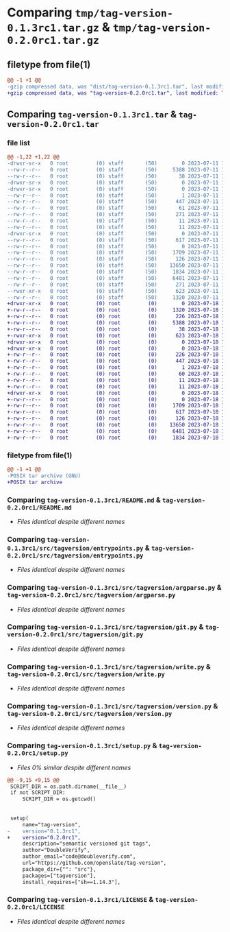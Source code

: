 # Comparing `tmp/tag-version-0.1.3rc1.tar.gz` & `tmp/tag-version-0.2.0rc1.tar.gz`

## filetype from file(1)

```diff
@@ -1 +1 @@
-gzip compressed data, was "dist/tag-version-0.1.3rc1.tar", last modified: Tue Jul 11 14:40:29 2023, max compression
+gzip compressed data, was "tag-version-0.2.0rc1.tar", last modified: Tue Jul 18 19:01:17 2023, max compression
```

## Comparing `tag-version-0.1.3rc1.tar` & `tag-version-0.2.0rc1.tar`

### file list

```diff
@@ -1,22 +1,22 @@
-drwxr-sr-x   0 root         (0) staff       (50)        0 2023-07-11 14:40:29.000000 tag-version-0.1.3rc1/
--rw-r--r--   0 root         (0) staff       (50)     5388 2023-07-11 14:39:54.000000 tag-version-0.1.3rc1/README.md
--rw-r--r--   0 root         (0) staff       (50)       38 2023-07-11 14:40:29.000000 tag-version-0.1.3rc1/setup.cfg
-drwxr-sr-x   0 root         (0) staff       (50)        0 2023-07-11 14:40:29.000000 tag-version-0.1.3rc1/src/
-drwxr-sr-x   0 root         (0) staff       (50)        0 2023-07-11 14:40:29.000000 tag-version-0.1.3rc1/src/tag_version.egg-info/
--rw-r--r--   0 root         (0) staff       (50)        1 2023-07-11 14:40:29.000000 tag-version-0.1.3rc1/src/tag_version.egg-info/dependency_links.txt
--rw-r--r--   0 root         (0) staff       (50)      447 2023-07-11 14:40:29.000000 tag-version-0.1.3rc1/src/tag_version.egg-info/SOURCES.txt
--rw-r--r--   0 root         (0) staff       (50)       61 2023-07-11 14:40:29.000000 tag-version-0.1.3rc1/src/tag_version.egg-info/entry_points.txt
--rw-r--r--   0 root         (0) staff       (50)      271 2023-07-11 14:40:29.000000 tag-version-0.1.3rc1/src/tag_version.egg-info/PKG-INFO
--rw-r--r--   0 root         (0) staff       (50)       11 2023-07-11 14:40:29.000000 tag-version-0.1.3rc1/src/tag_version.egg-info/top_level.txt
--rw-r--r--   0 root         (0) staff       (50)       11 2023-07-11 14:40:29.000000 tag-version-0.1.3rc1/src/tag_version.egg-info/requires.txt
-drwxr-sr-x   0 root         (0) staff       (50)        0 2023-07-11 14:40:29.000000 tag-version-0.1.3rc1/src/tagversion/
--rw-r--r--   0 root         (0) staff       (50)      617 2023-07-11 14:39:54.000000 tag-version-0.1.3rc1/src/tagversion/entrypoints.py
--rw-r--r--   0 root         (0) staff       (50)        0 2023-07-11 14:39:54.000000 tag-version-0.1.3rc1/src/tagversion/__init__.py
--rw-r--r--   0 root         (0) staff       (50)     1709 2023-07-11 14:39:54.000000 tag-version-0.1.3rc1/src/tagversion/argparse.py
--rw-r--r--   0 root         (0) staff       (50)      126 2023-07-11 14:39:54.000000 tag-version-0.1.3rc1/src/tagversion/exceptions.py
--rw-r--r--   0 root         (0) staff       (50)    13650 2023-07-11 14:39:54.000000 tag-version-0.1.3rc1/src/tagversion/git.py
--rw-r--r--   0 root         (0) staff       (50)     1834 2023-07-11 14:39:54.000000 tag-version-0.1.3rc1/src/tagversion/write.py
--rw-r--r--   0 root         (0) staff       (50)     6481 2023-07-11 14:39:54.000000 tag-version-0.1.3rc1/src/tagversion/version.py
--rw-r--r--   0 root         (0) staff       (50)      271 2023-07-11 14:40:29.000000 tag-version-0.1.3rc1/PKG-INFO
--rwxr-xr-x   0 root         (0) staff       (50)      623 2023-07-11 14:40:29.000000 tag-version-0.1.3rc1/setup.py
--rw-r--r--   0 root         (0) staff       (50)     1320 2023-07-11 14:39:54.000000 tag-version-0.1.3rc1/LICENSE
+drwxr-xr-x   0 root         (0) root         (0)        0 2023-07-18 19:01:17.736118 tag-version-0.2.0rc1/
+-rw-r--r--   0 root         (0) root         (0)     1320 2023-07-18 19:00:04.000000 tag-version-0.2.0rc1/LICENSE
+-rw-r--r--   0 root         (0) root         (0)      226 2023-07-18 19:01:17.736118 tag-version-0.2.0rc1/PKG-INFO
+-rw-r--r--   0 root         (0) root         (0)     5388 2023-07-18 19:00:04.000000 tag-version-0.2.0rc1/README.md
+-rw-r--r--   0 root         (0) root         (0)       38 2023-07-18 19:01:17.736118 tag-version-0.2.0rc1/setup.cfg
+-rwxr-xr-x   0 root         (0) root         (0)      623 2023-07-18 19:01:17.000000 tag-version-0.2.0rc1/setup.py
+drwxr-xr-x   0 root         (0) root         (0)        0 2023-07-18 19:01:17.736118 tag-version-0.2.0rc1/src/
+drwxr-xr-x   0 root         (0) root         (0)        0 2023-07-18 19:01:17.736118 tag-version-0.2.0rc1/src/tag_version.egg-info/
+-rw-r--r--   0 root         (0) root         (0)      226 2023-07-18 19:01:17.000000 tag-version-0.2.0rc1/src/tag_version.egg-info/PKG-INFO
+-rw-r--r--   0 root         (0) root         (0)      447 2023-07-18 19:01:17.000000 tag-version-0.2.0rc1/src/tag_version.egg-info/SOURCES.txt
+-rw-r--r--   0 root         (0) root         (0)        1 2023-07-18 19:01:17.000000 tag-version-0.2.0rc1/src/tag_version.egg-info/dependency_links.txt
+-rw-r--r--   0 root         (0) root         (0)       60 2023-07-18 19:01:17.000000 tag-version-0.2.0rc1/src/tag_version.egg-info/entry_points.txt
+-rw-r--r--   0 root         (0) root         (0)       11 2023-07-18 19:01:17.000000 tag-version-0.2.0rc1/src/tag_version.egg-info/requires.txt
+-rw-r--r--   0 root         (0) root         (0)       11 2023-07-18 19:01:17.000000 tag-version-0.2.0rc1/src/tag_version.egg-info/top_level.txt
+drwxr-xr-x   0 root         (0) root         (0)        0 2023-07-18 19:01:17.736118 tag-version-0.2.0rc1/src/tagversion/
+-rw-r--r--   0 root         (0) root         (0)        0 2023-07-18 19:00:04.000000 tag-version-0.2.0rc1/src/tagversion/__init__.py
+-rw-r--r--   0 root         (0) root         (0)     1709 2023-07-18 19:00:04.000000 tag-version-0.2.0rc1/src/tagversion/argparse.py
+-rw-r--r--   0 root         (0) root         (0)      617 2023-07-18 19:00:04.000000 tag-version-0.2.0rc1/src/tagversion/entrypoints.py
+-rw-r--r--   0 root         (0) root         (0)      126 2023-07-18 19:00:04.000000 tag-version-0.2.0rc1/src/tagversion/exceptions.py
+-rw-r--r--   0 root         (0) root         (0)    13650 2023-07-18 19:00:04.000000 tag-version-0.2.0rc1/src/tagversion/git.py
+-rw-r--r--   0 root         (0) root         (0)     6481 2023-07-18 19:00:04.000000 tag-version-0.2.0rc1/src/tagversion/version.py
+-rw-r--r--   0 root         (0) root         (0)     1834 2023-07-18 19:00:04.000000 tag-version-0.2.0rc1/src/tagversion/write.py
```

### filetype from file(1)

```diff
@@ -1 +1 @@
-POSIX tar archive (GNU)
+POSIX tar archive
```

### Comparing `tag-version-0.1.3rc1/README.md` & `tag-version-0.2.0rc1/README.md`

 * *Files identical despite different names*

### Comparing `tag-version-0.1.3rc1/src/tagversion/entrypoints.py` & `tag-version-0.2.0rc1/src/tagversion/entrypoints.py`

 * *Files identical despite different names*

### Comparing `tag-version-0.1.3rc1/src/tagversion/argparse.py` & `tag-version-0.2.0rc1/src/tagversion/argparse.py`

 * *Files identical despite different names*

### Comparing `tag-version-0.1.3rc1/src/tagversion/git.py` & `tag-version-0.2.0rc1/src/tagversion/git.py`

 * *Files identical despite different names*

### Comparing `tag-version-0.1.3rc1/src/tagversion/write.py` & `tag-version-0.2.0rc1/src/tagversion/write.py`

 * *Files identical despite different names*

### Comparing `tag-version-0.1.3rc1/src/tagversion/version.py` & `tag-version-0.2.0rc1/src/tagversion/version.py`

 * *Files identical despite different names*

### Comparing `tag-version-0.1.3rc1/setup.py` & `tag-version-0.2.0rc1/setup.py`

 * *Files 0% similar despite different names*

```diff
@@ -9,15 +9,15 @@
 SCRIPT_DIR = os.path.dirname(__file__)
 if not SCRIPT_DIR:
     SCRIPT_DIR = os.getcwd()
 
 
 setup(
     name="tag-version",
-    version="0.1.3rc1",
+    version="0.2.0rc1",
     description="semantic versioned git tags",
     author="DoubleVerify",
     author_email="code@doubleverify.com",
     url="https://github.com/openslate/tag-version",
     package_dir={"": "src"},
     packages=["tagversion"],
     install_requires=["sh==1.14.3"],
```

### Comparing `tag-version-0.1.3rc1/LICENSE` & `tag-version-0.2.0rc1/LICENSE`

 * *Files identical despite different names*

